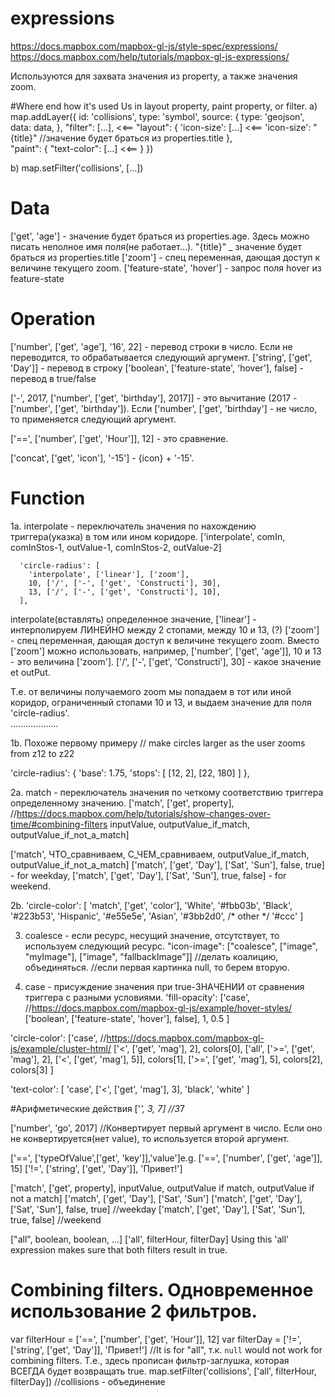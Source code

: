 # expressions
https://docs.mapbox.com/mapbox-gl-js/style-spec/expressions/
https://docs.mapbox.com/help/tutorials/mapbox-gl-js-expressions/

Используются для захвата значения из property, а также значения zoom.

#Where end how it's used
Us in layout property, paint property, or filter.
a)
  map.addLayer({
    id: 'collisions',
    type: 'symbol',
    source: {
      type: 'geojson',
      data: data,
    },
    "filter": [...],            <<==
    "layout": {
       'icon-size':  [...]    <<==
       'icon-size':  "{title}"     //значение будет браться из properties.title
    },    
    "paint": {
       "text-color": [...]    <<==
    }
  })

b)
map.setFilter('collisions', [...])



# Data
['get', 'age']    - значение будет браться из properties.age. Здесь можно писать неполное имя поля(не работает...).
"{title}"         _ значение будет браться из properties.title
['zoom']          - спец переменная, дающая доступ к величине текущего zoom.
['feature-state', 'hover']  - запрос поля hover из feature-state




# Operation
['number', ['get', 'age'], '16', 22]              - перевод строки в число. Если не переводится, то обрабатывается следующий аргумент.
['string', ['get', 'Day']]                        - перевод в строку
['boolean', ['feature-state', 'hover'], false]    - перевод в true/false

['-', 2017, ['number', ['get', 'birthday'], 2017]]  - это вычитание (2017 - ['number', ['get', 'birthday']). Если ['number', ['get', 'birthday'] - не число, то применяется следующий аргумент.

['==', ['number', ['get', 'Hour']], 12]           - это сравнение.

['concat', ['get', 'icon'], '-15']                - {icon} + '-15'.




# Function
1a. interpolate - переключатель значения по нахождению триггера(указка) в том или ином коридоре.
['interpolate', comIn, comInStos-1, outValue-1, comInStos-2, outValue-2] 

      'circle-radius': [
        'interpolate', ['linear'], ['zoom'],
        10, ['/', ['-', ['get', 'Constructi'], 30],
        13, ['/', ['-', ['get', 'Constructi'], 10],
      ],
      
interpolate(вставлять) определенное значение,
['linear'] - интерполируем ЛИНЕЙНО между 2 стопами, между 10 и 13, (?)
['zoom']   - спец переменная, дающая доступ к величине текущего zoom. Вместо ['zoom'] можно использовать, например,  ['number', ['get', 'age']],
10 и 13 - это величина ['zoom'].
['/', ['-', ['get', 'Constructi'], 30] - какое значение et outPut.

Т.е. от величины получаемого zoom мы попадаем в тот или иной коридор, ограниченный стопами 10 и 13,
и выдаем значение для поля 'circle-radius'.      
...................   




1b. Похоже первому примеру
// make circles larger as the user zooms from z12 to z22

'circle-radius': {
  'base': 1.75,
  'stops': [ [12, 2], [22, 180] ]
},





  


2a. match - переключатель значения по четкому соответствию триггера определенному значению.
['match', ['get', property],                   //https://docs.mapbox.com/help/tutorials/show-changes-over-time/#combining-filters
inputValue, outputValue_if_match, 
outputValue_if_not_a_match]   
              
['match', ЧТО_сравниваем, С_ЧЕМ_сравниваем, outputValue_if_match, outputValue_if_not_a_match]
['match', ['get', 'Day'], ['Sat', 'Sun'], false, true]  - for weekday,
['match', ['get', 'Day'], ['Sat', 'Sun'], true, false]  - for weekend.


2b.
'circle-color': [ 'match', ['get', 'color'],
'White', '#fbb03b',
'Black', '#223b53',
'Hispanic', '#e55e5e',
'Asian', '#3bb2d0',
/* other */ '#ccc'
]




3. coalesce - если ресурс, несущий значение, отсутствует, то используем следующий ресурс.
"icon-image": ["coalesce", ["image", "myImage"], ["image", "fallbackImage"]]     //делать коалицию, объединяться.
//если первая картинка null, то берем вторую.


    
    
    
4. case - присуждение значения при true-ЗНАЧЕНИИ от сравнения триггера с разными условиями.
'fill-opacity': ['case',             //https://docs.mapbox.com/mapbox-gl-js/example/hover-styles/
['boolean', ['feature-state', 'hover'], false], 1,
0.5
]

'circle-color': ['case',             //https://docs.mapbox.com/mapbox-gl-js/example/cluster-html/
['<', ['get', 'mag'], 2], colors[0],
['all', ['>=', ['get', 'mag'], 2], ['<', ['get', 'mag'], 5]], colors[1],
['>=', ['get', 'mag'], 5], colors[2],
colors[3]
]


'text-color': [
'case',
['<', ['get', 'mag'], 3], 'black',
'white'
]




      

#Арифметические действия
['*', 3, 7]       //3*7


['number', 'go', 2017]   //Конвертирует первый аргумент в число. Если оно не конвертируется(нет value), то используется второй аргумент.






['==', ['typeOfValue',['get', 'key']],'value']e.g.
['==', ['number', ['get', 'age']], 15]
['!=', ['string', ['get', 'Day']], 'Привет!']


['match', ['get', property], inputValue, outputValue if match, outputValue if not a match]
['match', ['get', 'Day'], ['Sat', 'Sun']
['match', ['get', 'Day'], ['Sat', 'Sun'], false, true]  //weekday
['match', ['get', 'Day'], ['Sat', 'Sun'], true, false]  //weekend


["all", boolean, boolean, ...]
['all', filterHour, filterDay]
Using this 'all' expression makes sure that both filters result in true.



# Combining filters. Одновременное использование 2 фильтров.
var filterHour = ['==', ['number', ['get', 'Hour']], 12]
var filterDay = ['!=', ['string', ['get', 'Day']], 'Привет!']  //It is for "all", т.к. `null` would not work for combining filters. Т.е., здесь прописан фильтр-заглушка, которая ВСЕГДА будет возвращать true. 
map.setFilter('collisions', ['all', filterHour, filterDay])    //collisions - объединение














